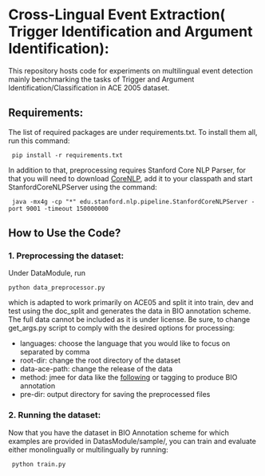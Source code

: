 # Cross-Lingual Event Extraction( Trigger Identification and Argument Identification):

This repository hosts code for experiments on multilingual event detection mainly benchmarking the tasks of Trigger and Argument Identification/Classification in ACE 2005 dataset.

## Requirements:
The list of required packages are under requirements.txt. To install them all, run this command:

     pip install -r requirements.txt
     
In addition to that, preprocessing requires Stanford Core NLP Parser, for that you will need to download [CoreNLP](http://nlp.stanford.edu/software/stanford-corenlp-full-2018-10-05.zip), add it to your classpath and start StanfordCoreNLPServer using the command:
    
     java -mx4g -cp "*" edu.stanford.nlp.pipeline.StanfordCoreNLPServer -port 9001 -timeout 150000000
    
## How to Use the Code?
### 1. Preprocessing the dataset:
Under DataModule, run 
 
    python data_preprocessor.py 

which is adapted to work primarily on ACE05 and split it into train, dev and test using the doc_split and generates the data in BIO annotation scheme. The full data cannot be included as it is under license. Be sure, to change get_args.py script to comply with the desired options for processing:

- languages: choose the language that you would like to focus on separated by comma
- root-dir: change the root directory of the dataset
- data-ace-path: change the release of the data
- method: jmee for data like the [following](https://github.com/lx865712528/JMEE/blob/master/ace-05-splits/sample.json) or tagging to produce BIO annotation
- pre-dir: output directory for saving the preprocessed files

### 2. Running the dataset:
Now that you have the dataset in BIO Annotation scheme for which examples are provided in DatasModule/sample/, you can train and evaluate either monolingually or multilingually by running:

     python train.py
     
